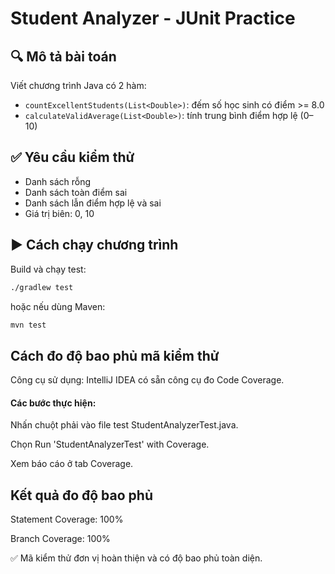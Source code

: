 # Student Analyzer - JUnit Practice

## 🔍 Mô tả bài toán

Viết chương trình Java có 2 hàm:

- `countExcellentStudents(List<Double>)`: đếm số học sinh có điểm >= 8.0
- `calculateValidAverage(List<Double>)`: tính trung bình điểm hợp lệ (0–10)

## ✅ Yêu cầu kiểm thử

- Danh sách rỗng
- Danh sách toàn điểm sai
- Danh sách lẫn điểm hợp lệ và sai
- Giá trị biên: 0, 10

## ▶️ Cách chạy chương trình

Build và chạy test:
```bash
./gradlew test
```
hoặc nếu dùng Maven:
```bash
mvn test
```
## Cách đo độ bao phủ mã kiểm thử
Công cụ sử dụng: IntelliJ IDEA có sẵn công cụ đo Code Coverage.

#### Các bước thực hiện:

Nhấn chuột phải vào file test StudentAnalyzerTest.java.

Chọn Run 'StudentAnalyzerTest' with Coverage.

Xem báo cáo ở tab Coverage.

## Kết quả đo độ bao phủ
Statement Coverage: 100%

Branch Coverage: 100%

✅ Mã kiểm thử đơn vị hoàn thiện và có độ bao phủ toàn diện.